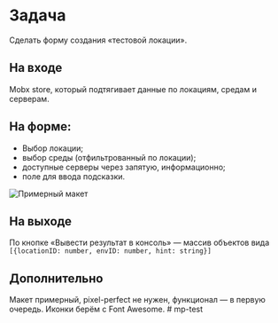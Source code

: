 # Задача

Сделать форму создания «тестовой локации».

## На входе

Mobx store, который подтягивает данные по локациям, средам и серверам.

## На форме:

- Выбор локации;
- выбор среды (отфильтрованный по локации);
- доступные серверы через запятую, информационно;
- поле для ввода подсказки.

![Примерный макет](https://raw.githubusercontent.com/BATCOH/mp-test/master/todo.png)

## На выходе

По кнопке «Вывести результат в консоль» — массив объектов вида `[{locationID: number, envID: number, hint: string}]`

## Дополнительно

Макет примерный, pixel-perfect не нужен, функционал — в первую очередь.
Иконки берём с Font Awesome.
#   m p - t e s t  
 